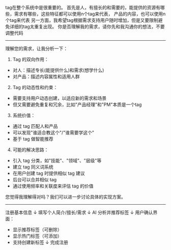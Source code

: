 tag在整个系统中是很重要的。
首先是人，有擅长的和需要的，能提供的资源有哪些，需求有哪些，这些特征都可以使用n个tag来代表，
产品的内容，也可以使用n个tag来代表
另一方面，我希望tag根据需求支持用户随时增加，但是又要限制避免详细的tag太重复出现。
你是否理解我的需求，请你先和我沟通你的想法，不要调整代码

---

理解您的需求，让我分析一下：

1. Tag 的双向作用：

- 对人：描述专长(能提供什么)和需求(想学什么)
- 对产品：描述内容属性和适用人群

2. Tag 的动态性和约束：

- 需要支持用户动态创建，以适应新的需求和场景
- 但又需要避免重复和冗余，比如"产品经理"和"PM"本质是一个tag

3. 系统价值：

- 通过 tag 匹配人和产品
- 可以发现"谁适合教这个"/"谁需要学这个"
- 基于 tag 做智能推荐

4. 可能的解决思路：

- 引入 tag 分类，如"技能"、"领域"、"层级"等
- 建立 tag 同义词系统
- 在用户创建 tag 时提供相似 tag 建议
- 后台可以合并相似 tag
- 通过使用频率和关联度来评估 tag 的价值

您觉得我理解得对吗？我们可以进一步讨论具体的实现方案。

---

注册基本信息
↓
填写个人简介/擅长/需求
↓
AI 分析并推荐标签
↓
用户确认界面：

- 显示推荐标签（可删除）
- 显示热门标签（可添加）
- 支持创建新标签
↓
完成注册

